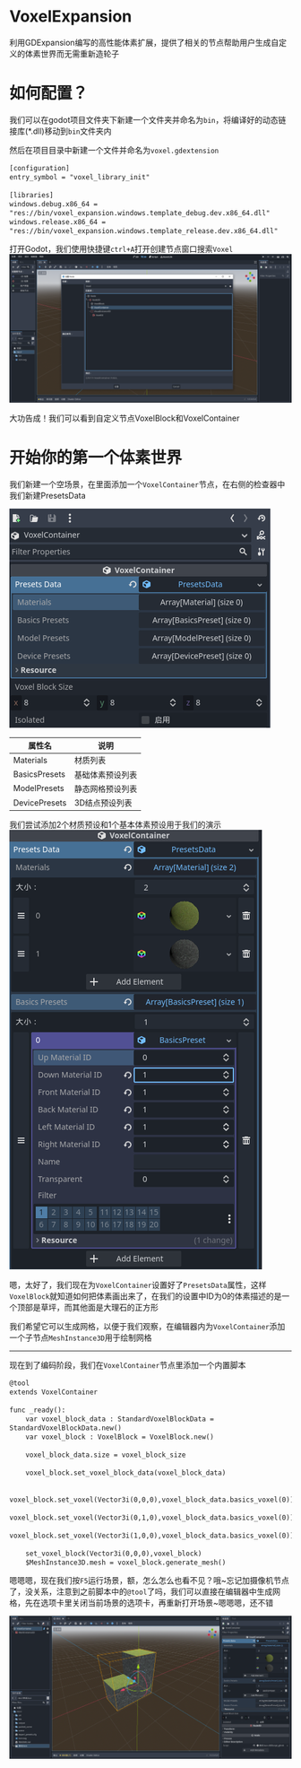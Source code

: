 # VoxelExpansion
利用GDExpansion编写的高性能体素扩展，提供了相关的节点帮助用户生成自定义的体素世界而无需重新造轮子
# 如何配置？
我们可以在godot项目文件夹下新建一个文件夹并命名为`bin`，将编译好的动态链接库(*.dll)移动到`bin`文件夹内

然后在项目目录中新建一个文件并命名为`voxel.gdextension`
```
[configuration]
entry_symbol = "voxel_library_init"

[libraries]
windows.debug.x86_64 = "res://bin/voxel_expansion.windows.template_debug.dev.x86_64.dll"
windows.release.x86_64 = "res://bin/voxel_expansion.windows.template_release.dev.x86_64.dll"
```

打开Godot，我们使用快捷键`ctrl+A`打开创建节点窗口搜索`Voxel`
![](docs/屏幕截图%202022-11-16%20183112.png)

大功告成！我们可以看到自定义节点VoxelBlock和VoxelContainer

# 开始你的第一个体素世界
我们新建一个空场景，在里面添加一个`VoxelContainer`节点，在右侧的检查器中我们新建PresetsData

![](docs/%E5%B1%8F%E5%B9%95%E6%88%AA%E5%9B%BE%202022-11-20%20173115.png)

| 属性名        | 说明             |
| ------------- | ---------------- |
| Materials     | 材质列表         |
| BasicsPresets | 基础体素预设列表 |
| ModelPresets  | 静态网格预设列表 |
| DevicePresets | 3D结点预设列表     |

我们尝试添加2个材质预设和1个基本体素预设用于我们的演示
![](docs/%E5%B1%8F%E5%B9%95%E6%88%AA%E5%9B%BE%202022-11-20%20185226.png)

嗯，太好了，我们现在为`VoxelContainer`设置好了`PresetsData`属性，这样`VoxelBlock`就知道如何把体素画出来了，在我们的设置中ID为0的体素描述的是一个顶部是草坪，而其他面是大理石的正方形

我们希望它可以生成网格，以便于我们观察，在编辑器内为`VoxelContainer`添加一个子节点`MeshInstance3D`用于绘制网格

---
现在到了编码阶段，我们在`VoxelContainer`节点里添加一个内置脚本

```
@tool
extends VoxelContainer

func _ready():
	var voxel_block_data : StandardVoxelBlockData = StandardVoxelBlockData.new()
	var voxel_block : VoxelBlock = VoxelBlock.new()
	
	voxel_block_data.size = voxel_block_size
	
	voxel_block.set_voxel_block_data(voxel_block_data)

	voxel_block.set_voxel(Vector3i(0,0,0),voxel_block_data.basics_voxel(0))
	voxel_block.set_voxel(Vector3i(0,1,0),voxel_block_data.basics_voxel(0))
	voxel_block.set_voxel(Vector3i(1,0,0),voxel_block_data.basics_voxel(0))
	
	set_voxel_block(Vector3i(0,0,0),voxel_block)
	$MeshInstance3D.mesh = voxel_block.generate_mesh()

```

嗯嗯嗯，现在我们按`F5`运行场景，额，怎么怎么也看不见？哦~忘记加摄像机节点了，没关系，注意到之前脚本中的`@tool`了吗，我们可以直接在编辑器中生成网格，先在选项卡里关闭当前场景的选项卡，再重新打开场景~嗯嗯嗯，还不错

![](docs/%E5%B1%8F%E5%B9%95%E6%88%AA%E5%9B%BE%202022-11-20%20190510.png)

